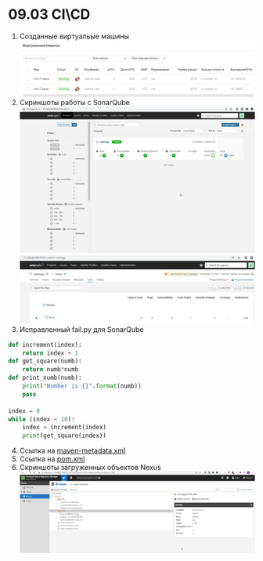 # 09.03 CI\CD

1. Созданные виртуальые машины
![Alt text](yandex.png)
2. Скриншоты работы с SonarQube
  ![Alt text](sonar01.png)
  ![Alt text](sonar02.png)
3. Исправленный fail.py для SonarQube
  ```python
  def increment(index):
      return index + 1
  def get_square(numb):
      return numb*numb
  def print_numb(numb):
      print("Number is {}".format(numb))
      pass
  
  index = 0
  while (index < 10):
      index = increment(index)
      print(get_square(index))
  ```
4. Ссылка на [maven-metadata.xml](maven-metadata.xml)
5. Ссылка на [pom.xml](pom.xml)
6. Скриншоты загруженных объектов Nexus
   ![Alt text](nexus01.png)